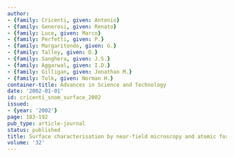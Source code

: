 ```yaml
---
author:
- {family: Cricenti, given: Antonio}
- {family: Generosi, given: Renato}
- {family: Luce, given: Marco}
- {family: Perfetti, given: P.}
- {family: Margaritondo, given: G.}
- {family: Talley, given: D.}
- {family: Sanghera, given: J.S.}
- {family: Aggarwal, given: I.D.}
- {family: Gilligan, given: Jonathan M.}
- {family: Tolk, given: Norman H.}
container-title: Advances in Science and Technology
date: '2002-01-01'
id: cricenti_snom_surface_2002
issued:
- {year: '2002'}
page: 183-192
pub_type: article-journal
status: published
title: Surface characterisation by near-field microscopy and atomic force microscopy
volume: '32'
---
```

